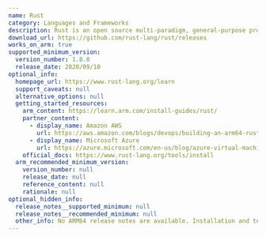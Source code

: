 ```yaml
---
name: Rust
category: Languages and Frameworks
description: Rust is an open source multi-paradigm, general-purpose programming language that emphasizes performance, type safety, and concurrency.
download_url: https://github.com/rust-lang/rust/releases
works_on_arm: true
supported_minimum_version:
  version_number: 1.8.0
  release_date: 2020/09/10
optional_info:
  homepage_url: https://www.rust-lang.org/learn
  support_caveats: null
  alternative_options: null
  getting_started_resources:
    arm_content: https://learn.arm.com/install-guides/rust/
    partner_content:
      - display_name: Amazon AWS
        url: https://aws.amazon.com/blogs/devops/building-an-arm64-rust-development-environment-using-aws-graviton2-and-aws-cdk/
      - display_name: Microsoft Azure
        url: https://azure.microsoft.com/en-us/blog/azure-virtual-machines-with-ampere-altra-arm-based-processors-generally-available/
    official_docs: https://www.rust-lang.org/tools/install
  arm_recommended_minimum_version:
    version_number: null
    release_date: null
    reference_content: null
    rationale: null
optional_hidden_info:
  release_notes__supported_minimum: null
  release_notes__recommended_minimum: null
  other_info: No ARM64 release notes are available. Installation and testing is done using released source code tar.
---
```

